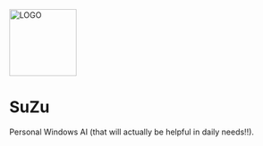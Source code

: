 <img src="https://i.imgur.com/i43Ulut.png" alt="LOGO" width="120" height="120">

# SuZu

Personal Windows AI (that will actually be helpful in daily needs!!).
